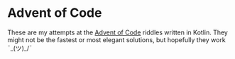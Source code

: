 # Advent of Code

These are my attempts at the [Advent of Code](https://adventofcode.com/) riddles written in Kotlin.
They might not be the fastest or most elegant solutions, but hopefully they work ¯\_(ツ)_/¯